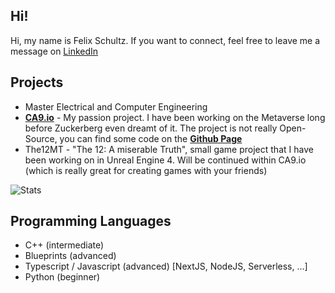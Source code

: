 ## **Hi**!
Hi, my name is Felix Schultz. If you want to connect, feel free to leave me a message on [LinkedIn](https://www.linkedin.com/in/schultz-felix/?originalSubdomain=de)

## Projects
- Master Electrical and Computer Engineering
- **[CA9.io](https://ca9.io)** - My passion project. I have been working on the Metaverse long before Zuckerberg even dreamt of it. The project is not really Open-Source, 
you can find some code on the **[Github Page](https://github.com/CA9io)**
- The12MT - "The 12: A miserable Truth", small game project that I have been working on in Unreal Engine 4. Will be continued within CA9.io (which is really great for creating games with your friends)

![Stats](https://github-readme-stats.vercel.app/api?username=felix-schultz&count_private=true&show_icons=true&theme=codeSTACKr&include_all_commits=true&rank_icon=github)

## Programming Languages
- C++ (intermediate)
- Blueprints (advanced)
- Typescript / Javascript (advanced) [NextJS, NodeJS, Serverless, ...]
- Python (beginner)
